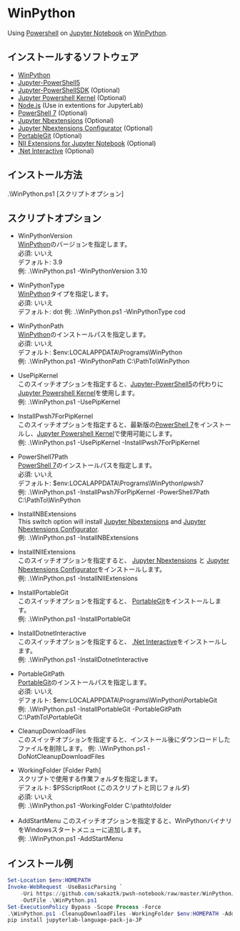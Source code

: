 # WinPython
Using [Powershell](https://github.com/PowerShell/PowerShell) on [Jupyter Notebook](https://jupyter.org/) on [WinPython](https://winpython.github.io/).  

## インストールするソフトウェア
- [WinPython](https://winpython.github.io/)
- [Jupyter-PowerShell5](https://github.com/DeepAQ/Jupyter-PowerShell5)
- [Jupyter-PowerShellSDK](https://github.com/sakaztk/Jupyter-PowerShellSDK) (Optional)
- [Jupyter Powershell Kernel](https://github.com/vors/jupyter-powershell) (Optional)
- [Node.js](https://nodejs.org/) (Use in extentions for JupyterLab)
- [PowerShell 7](https://github.com/PowerShell/PowerShell) (Optional)
- [Jupyter Nbextensions](https://github.com/ipython-contrib/jupyter_contrib_nbextensions) (Optional)
- [Jupyter Nbextensions Configurator](https://github.com/Jupyter-contrib/jupyter_nbextensions_configurator) (Optional)
- [PortableGit](https://github.com/git-for-windows/git) (Optional)
- [NII Extensions for Jupyter Notebook](https://github.com/NII-cloud-operation) (Optional)
- [.Net Interactive](https://github.com/dotnet/interactive) (Optional)

## インストール方法
.\WinPython.ps1 [スクリプトオプション]

## スクリプトオプション
- WinPythonVersion  
[WinPython](https://winpython.github.io/)のバージョンを指定します。  
必須: いいえ  
デフォルト: 3.9  
例: .\WinPython.ps1 -WinPythonVersion 3.10  

- WinPythonType  
[WinPython](https://winpython.github.io/)タイプを指定します。  
必須: いいえ  
デフォルト: dot 
例: .\WinPython.ps1 -WinPythonType cod

- WinPythonPath  
[WinPython](https://winpython.github.io/)のインストールパスを指定します。  
必須: いいえ  
デフォルト: $env:LOCALAPPDATA\Programs\WinPython  
例: .\WinPython.ps1 -WinPythonPath C:\PathTo\WinPython

- UsePipKernel  
このスイッチオプションを指定すると、[Jupyter-PowerShell5](https://github.com/DeepAQ/Jupyter-PowerShell5)の代わりに[Jupyter Powershell Kernel](https://github.com/vors/jupyter-powershell)を使用します。  
例: .\WinPython.ps1 -UsePipKernel

- InstallPwsh7ForPipKernel  
このスイッチオプションを指定すると、最新版の[PowerShell 7](https://github.com/PowerShell/PowerShell/releases/latest)をインストールし、[Jupyter Powershell Kernel](https://github.com/vors/jupyter-powershell)で使用可能にします。  
例: .\WinPython.ps1 -UsePipKernel -InstallPwsh7ForPipKernel

- PowerShell7Path  
[PowerShell 7](https://github.com/PowerShell/PowerShell/releases/latest)のインストールパスを指定します。  
必須: いいえ  
デフォルト: $env:LOCALAPPDATA\Programs\WinPython\pwsh7  
例: .\WinPython.ps1 -InstallPwsh7ForPipKernel -PowerShell7Path C:\PathTo\WinPython

- InstallNBExtensions  
This switch option will install [Jupyter Nbextensions](https://github.com/ipython-contrib/jupyter_contrib_nbextensions) and [Jupyter Nbextensions Configurator](https://github.com/Jupyter-contrib/jupyter_nbextensions_configurator).  
例: .\WinPython.ps1 -InstallNBExtensions

- InstallNIIExtensions  
このスイッチオプションを指定すると、 [Jupyter Nbextensions](https://github.com/ipython-contrib/jupyter_contrib_nbextensions) と [Jupyter Nbextensions Configurator](https://github.com/Jupyter-contrib/jupyter_nbextensions_configurator)をインストールします。  
例: .\WinPython.ps1 -InstallNIIExtensions

- InstallPortableGit  
このスイッチオプションを指定すると、 [PortableGit](https://github.com/git-for-windows/git)をインストールします。  
例: .\WinPython.ps1 -InstallPortableGit

- InstallDotnetInteractive  
このスイッチオプションを指定すると、 [.Net Interactive](https://github.com/dotnet/interactive)をインストールします。  
例: .\WinPython.ps1 -InstallDotnetInteractive

- PortableGitPath  
[PortableGit](https://github.com/git-for-windows/git)のインストールパスを指定します。  
必須: いいえ  
デフォルト: $env:LOCALAPPDATA\Programs\WinPython\PortableGit  
例: .\WinPython.ps1 -InstallPortableGit -PortableGitPath C:\PathTo\PortableGit

- CleanupDownloadFiles  
このスイッチオプションを指定すると、インストール後にダウンロードしたファイルを削除します。
例: .\WinPython.ps1 -DoNotCleanupDownloadFiles

- WorkingFolder [Folder Path]  
スクリプトで使用する作業フォルダを指定します。  
デフォルト: $PSScriptRoot (このスクリプトと同じフォルダ)  
必須: いいえ  
例: .\WinPython.ps1 -WorkingFolder C:\pathto\folder

- AddStartMenu
このスイッチオプションを指定すると、WinPythonバイナリをWindowsスタートメニューに追加します。  
例: .\WinPython.ps1 -AddStartMenu

## インストール例
``` PowerShell
Set-Location $env:HOMEPATH
Invoke-WebRequest -UseBasicParsing `
    -Uri https://github.com/sakaztk/pwsh-notebook/raw/master/WinPython/WinPython.ps1 `
    -OutFile .\WinPython.ps1
Set-ExecutionPolicy Bypass -Scope Process -Force
.\WinPython.ps1 -CleanupDownloadFiles -WorkingFolder $env:HOMEPATH -AddStartMenu -Verbose
pip install jupyterlab-language-pack-ja-JP
```